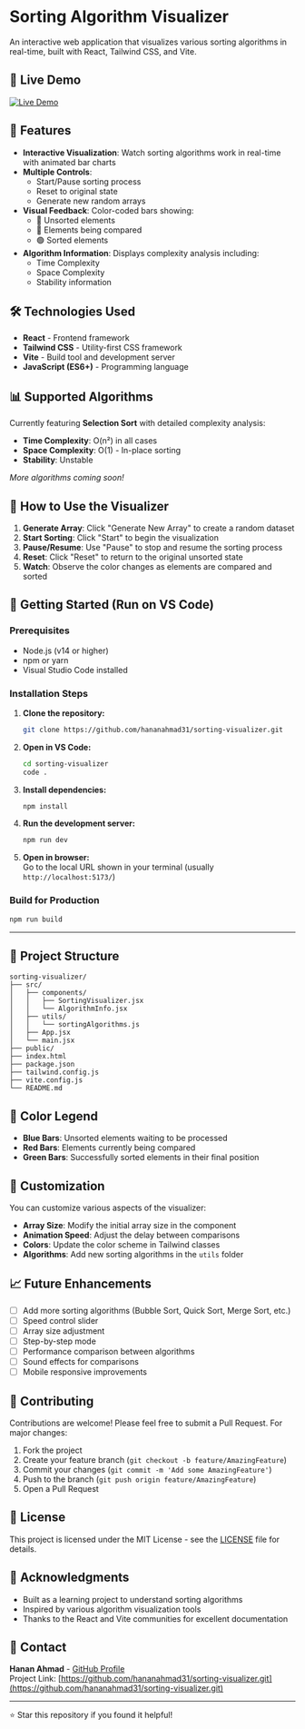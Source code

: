 # Sorting Algorithm Visualizer

An interactive web application that visualizes various sorting algorithms in real-time, built with React, Tailwind CSS, and Vite.

## 🔗 Live Demo

[![Live Demo](https://img.shields.io/badge/Live-Demo-blue?style=for-the-badge)](https://sorting-visualizer-pink-six.vercel.app)

## 🚀 Features

- **Interactive Visualization**: Watch sorting algorithms work in real-time with animated bar charts
- **Multiple Controls**: 
  - Start/Pause sorting process
  - Reset to original state
  - Generate new random arrays
- **Visual Feedback**: Color-coded bars showing:
  - 🔵 Unsorted elements
  - 🔴 Elements being compared
  - 🟢 Sorted elements
- **Algorithm Information**: Displays complexity analysis including:
  - Time Complexity
  - Space Complexity
  - Stability information

## 🛠️ Technologies Used

- **React** - Frontend framework
- **Tailwind CSS** - Utility-first CSS framework
- **Vite** - Build tool and development server
- **JavaScript (ES6+)** - Programming language

## 📊 Supported Algorithms

Currently featuring **Selection Sort** with detailed complexity analysis:
- **Time Complexity**: O(n²) in all cases
- **Space Complexity**: O(1) - In-place sorting
- **Stability**: Unstable

*More algorithms coming soon!*

## 🧪 How to Use the Visualizer

1. **Generate Array**: Click "Generate New Array" to create a random dataset  
2. **Start Sorting**: Click "Start" to begin the visualization  
3. **Pause/Resume**: Use "Pause" to stop and resume the sorting process  
4. **Reset**: Click "Reset" to return to the original unsorted state  
5. **Watch**: Observe the color changes as elements are compared and sorted  

## 🚀 Getting Started (Run on VS Code)

### Prerequisites

- Node.js (v14 or higher)
- npm or yarn
- Visual Studio Code installed

### Installation Steps

1. **Clone the repository:**
   ```bash
   git clone https://github.com/hananahmad31/sorting-visualizer.git
   ```

2. **Open in VS Code:**
   ```bash
   cd sorting-visualizer
   code .
   ```

3. **Install dependencies:**
   ```bash
   npm install
   ```

4. **Run the development server:**
   ```bash
   npm run dev
   ```

5. **Open in browser:**  
   Go to the local URL shown in your terminal (usually `http://localhost:5173/`)

### Build for Production

```bash
npm run build
```

---

## 📁 Project Structure

```
sorting-visualizer/
├── src/
│   ├── components/
│   │   ├── SortingVisualizer.jsx
│   │   └── AlgorithmInfo.jsx
│   ├── utils/
│   │   └── sortingAlgorithms.js
│   ├── App.jsx
│   └── main.jsx
├── public/
├── index.html
├── package.json
├── tailwind.config.js
├── vite.config.js
└── README.md
```

## 🎨 Color Legend

- **Blue Bars**: Unsorted elements waiting to be processed  
- **Red Bars**: Elements currently being compared  
- **Green Bars**: Successfully sorted elements in their final position  

## 🔧 Customization

You can customize various aspects of the visualizer:

- **Array Size**: Modify the initial array size in the component
- **Animation Speed**: Adjust the delay between comparisons
- **Colors**: Update the color scheme in Tailwind classes
- **Algorithms**: Add new sorting algorithms in the `utils` folder

## 📈 Future Enhancements

- [ ] Add more sorting algorithms (Bubble Sort, Quick Sort, Merge Sort, etc.)
- [ ] Speed control slider
- [ ] Array size adjustment
- [ ] Step-by-step mode
- [ ] Performance comparison between algorithms
- [ ] Sound effects for comparisons
- [ ] Mobile responsive improvements

## 🤝 Contributing

Contributions are welcome! Please feel free to submit a Pull Request. For major changes:

1. Fork the project  
2. Create your feature branch (`git checkout -b feature/AmazingFeature`)  
3. Commit your changes (`git commit -m 'Add some AmazingFeature'`)  
4. Push to the branch (`git push origin feature/AmazingFeature`)  
5. Open a Pull Request  

## 📝 License

This project is licensed under the MIT License - see the [LICENSE](LICENSE) file for details.

## 🙏 Acknowledgments

- Built as a learning project to understand sorting algorithms  
- Inspired by various algorithm visualization tools  
- Thanks to the React and Vite communities for excellent documentation  

## 📧 Contact

**Hanan Ahmad** - [GitHub Profile](https://github.com/hananahmad31)  
Project Link: [https://github.com/hananahmad31/sorting-visualizer.git](https://github.com/hananahmad31/sorting-visualizer.git)

---

⭐ Star this repository if you found it helpful!
